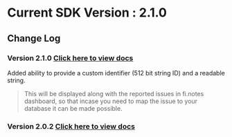 

# Current SDK Version : 2.1.0

## Change Log

### Version 2.1.0 [Click here to view docs](https://finotes.github.io/2018/01/19/android-java-docs)

Added ability to provide a custom identifier (512 bit string ID) and a readable string.   
> This will be displayed along with the reported issues in fi.notes dashboard, so that incase you need to map the issue to your database it can be made possible.


### Version 2.0.2 [Click here to view docs](https://finotes.github.io/2018/01/22/android-doc-202)
